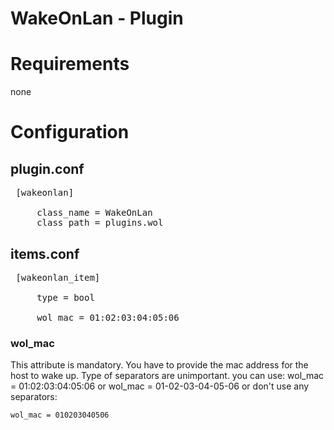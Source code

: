 # WakeOnLan - Plugin


Requirements
============
none


Configuration
=============

## plugin.conf

<pre>
 [wakeonlan]

     class_name = WakeOnLan
     class_path = plugins.wol
</pre>

## items.conf
<pre>
 [wakeonlan_item]
      
     type = bool

     wol_mac = 01:02:03:04:05:06
</pre>

### wol_mac
This attribute is mandatory. You have to provide the mac address for the host to wake up. Type of separators are unimportant. you can use:
    wol_mac = 01:02:03:04:05:06
or
    wol_mac = 01-02-03-04-05-06
or don't use any separators:

    wol_mac = 010203040506
#
